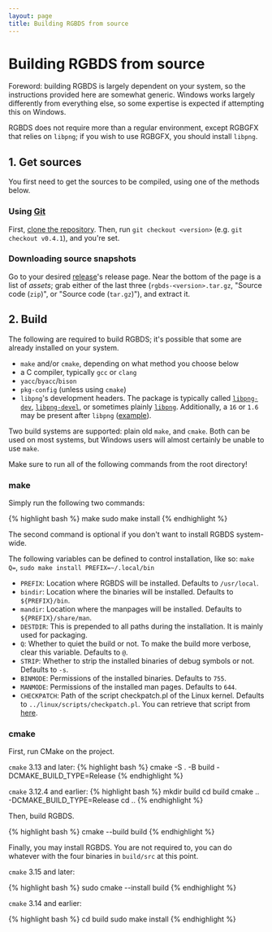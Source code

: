 ```yaml
---
layout: page
title: Building RGBDS from source
---
```


# Building RGBDS from source

Foreword: building RGBDS is largely dependent on your system, so the instructions provided here are somewhat generic. Windows works largely differently from everything else, so some expertise is expected if attempting this on Windows.

RGBDS does not require more than a regular environment, except RGBGFX that relies on `libpng`; if you wish to use RGBGFX, you should install `libpng`.

## 1. Get sources

You first need to get the sources to be compiled, using one of the methods below.

### Using [Git](https://git-scm.com/)

First, [clone the repository](https://docs.github.com/en/github/creating-cloning-and-archiving-repositories/cloning-a-repository). Then, run `git checkout <version>` (e.g. `git checkout v0.4.1`), and you're set.

### Downloading source snapshots

Go to your desired [release](/docs)'s release page. Near the bottom of the page is a list of *assets*; grab either of the last three (`rgbds-<version>.tar.gz`, "Source code (`zip`)", or "Source code (`tar.gz`)"), and extract it.

## 2. Build

The following are required to build RGBDS; it's possible that some are already installed on your system.

 - `make` and/or `cmake`, depending on what method you choose below
 - a C compiler, typically `gcc` or `clang`
 - `yacc`/`byacc`/`bison`
 - `pkg-config` (unless using `cmake`)
 - `libpng`'s development headers. The package is typically called [`libpng-dev`](https://packages.ubuntu.com/focal/libpng-dev), [`libpng-devel`](https://software.opensuse.org/package/libpng16-devel-64bit), or sometimes plainly [`libpng`](https://www.archlinux.org/packages/extra/x86_64/libpng/). Additionally, a `16` or `1.6` may be present after `libpng` ([example](https://tracker.debian.org/pkg/libpng1.6)).

Two build systems are supported: plain old `make`, and `cmake`. Both can be used on most systems, but Windows users will almost certainly be unable to use `make`.

Make sure to run all of the following commands from the root directory!

### make

Simply run the following two commands:

{% highlight bash %}
make
sudo make install
{% endhighlight %}

The second command is optional if you don't want to install RGBDS system-wide.

The following variables can be defined to control installation, like so: `make Q=`, `sudo make install PREFIX=~/.local/bin`

 - `PREFIX`: Location where RGBDS will be installed. Defaults to `/usr/local`.
 - `bindir`: Location where the binaries will be installed. Defaults to `${PREFIX}/bin`.
 - `mandir`: Location where the manpages will be installed. Defaults to `${PREFIX}/share/man`.
 - `DESTDIR`: This is prepended to all paths during the installation. It is mainly used for packaging.
 - `Q`: Whether to quiet the build or not. To make the build more verbose, clear this variable. Defaults to `@`.
 - `STRIP`: Whether to strip the installed binaries of debug symbols or not. Defaults to `-s`.
 - `BINMODE`: Permissions of the installed binaries. Defaults to `755`.
 - `MANMODE`: Permissions of the installed man pages. Defaults to `644`.
 - `CHECKPATCH`: Path of the script checkpatch.pl of the Linux kernel. Defaults to `../linux/scripts/checkpatch.pl`. You can retrieve that script from [here](https://github.com/torvalds/linux/blob/master/scripts/checkpatch.pl).

### cmake

First, run CMake on the project.

`cmake` 3.13 and later:
{% highlight bash %}
cmake -S . -B build -DCMAKE_BUILD_TYPE=Release
{% endhighlight %}

`cmake` 3.12.4 and earlier:
{% highlight bash %}
mkdir build
cd build
cmake .. -DCMAKE_BUILD_TYPE=Release
cd ..
{% endhighlight %}

Then, build RGBDS.

{% highlight bash %}
cmake --build build
{% endhighlight %}

Finally, you may install RGBDS. You are not required to, you can do whatever with the four binaries in `build/src` at this point.

`cmake` 3.15 and later:

{% highlight bash %}
sudo cmake --install build
{% endhighlight %}

`cmake` 3.14 and earlier:

{% highlight bash %}
cd build
sudo make install
{% endhighlight %}
